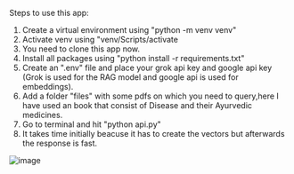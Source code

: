 Steps to use this app:

1) Create a virtual environment using "python -m venv venv"
2) Activate venv using "venv/Scripts/activate
3) You need to clone this app now.
4) Install all packages using "python install -r requirements.txt"
5) Create an ".env" file and place your grok api key and google api key (Grok is used for the RAG model and google api is used for embeddings).
6) Add a folder "files" with some pdfs on which you need to query,here I have used an book that consist of Disease and their Ayurvedic medicines.
7) Go to terminal and hit "python api.py"
8) It takes time initially beacuse it has to create the vectors but afterwards the response is fast.

![image](https://github.com/user-attachments/assets/271448f6-a8a3-4b41-a82d-cc1a56ab26a3)
